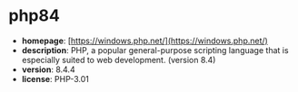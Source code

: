 # php84

- **homepage**: [https://windows.php.net/](https://windows.php.net/)
- **description**: PHP, a popular general-purpose scripting language that is especially suited to web development. (version 8.4)
- **version**: 8.4.4
- **license**: PHP-3.01

